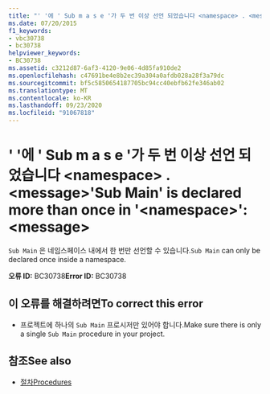 ```yaml
---
title: "' '에 ' Sub m a s e '가 두 번 이상 선언 되었습니다 <namespace> . <message>"
ms.date: 07/20/2015
f1_keywords:
- vbc30738
- bc30738
helpviewer_keywords:
- BC30738
ms.assetid: c3212d87-6af3-4120-9e06-4d85fa910de2
ms.openlocfilehash: c47691be4e8b2ec39a304a0afdb028a28f3a79dc
ms.sourcegitcommit: bf5c5850654187705bc94cc40ebfb62fe346ab02
ms.translationtype: MT
ms.contentlocale: ko-KR
ms.lasthandoff: 09/23/2020
ms.locfileid: "91067818"
---
```

# <a name="sub-main-is-declared-more-than-once-in-namespace-message"></a><span data-ttu-id="ae227-102">' '에 ' Sub m a s e '가 두 번 이상 선언 되었습니다 \<namespace> . \<message></span><span class="sxs-lookup"><span data-stu-id="ae227-102">'Sub Main' is declared more than once in '\<namespace>': \<message></span></span>

<span data-ttu-id="ae227-103">`Sub Main` 은 네임스페이스 내에서 한 번만 선언할 수 있습니다.</span><span class="sxs-lookup"><span data-stu-id="ae227-103">`Sub Main` can only be declared once inside a namespace.</span></span>  
  
 <span data-ttu-id="ae227-104">**오류 ID:** BC30738</span><span class="sxs-lookup"><span data-stu-id="ae227-104">**Error ID:** BC30738</span></span>  
  
## <a name="to-correct-this-error"></a><span data-ttu-id="ae227-105">이 오류를 해결하려면</span><span class="sxs-lookup"><span data-stu-id="ae227-105">To correct this error</span></span>  
  
- <span data-ttu-id="ae227-106">프로젝트에 하나의 `Sub Main` 프로시저만 있어야 합니다.</span><span class="sxs-lookup"><span data-stu-id="ae227-106">Make sure there is only a single `Sub Main` procedure in your project.</span></span>  
  
## <a name="see-also"></a><span data-ttu-id="ae227-107">참조</span><span class="sxs-lookup"><span data-stu-id="ae227-107">See also</span></span>

- [<span data-ttu-id="ae227-108">절차</span><span class="sxs-lookup"><span data-stu-id="ae227-108">Procedures</span></span>](../programming-guide/language-features/procedures/index.md)

